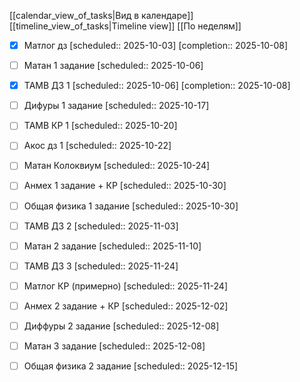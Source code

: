 [[calendar_view_of_tasks|Вид в календаре]]
[[timeline_view_of_tasks|Timeline view]]
[[По неделям]]

- [x] Матлог дз  [scheduled:: 2025-10-03]  [completion:: 2025-10-08]
- [ ] Матан 1 задание  [scheduled:: 2025-10-06]
- [x] ТАМВ ДЗ 1  [scheduled:: 2025-10-06]  [completion:: 2025-10-08]
- [ ] Дифуры 1 задание  [scheduled:: 2025-10-17]
- [ ] ТАМВ КР 1 [scheduled:: 2025-10-20]
- [ ] Акос дз 1 [scheduled:: 2025-10-22]
- [ ] Матан Колоквиум [scheduled:: 2025-10-24]
- [ ] Анмех 1 задание + КР  [scheduled:: 2025-10-30]
- [ ] Общая физика 1 задание  [scheduled:: 2025-10-30]
- [ ] ТАМВ ДЗ 2  [scheduled:: 2025-11-03]
- [ ] Матан 2 задание  [scheduled:: 2025-11-10]
- [ ] ТАМВ ДЗ 3  [scheduled:: 2025-11-24]
- [ ] Матлог КР (примерно)  [scheduled:: 2025-11-24]
- [ ] Анмех 2 задание + КР  [scheduled:: 2025-12-02]
- [ ] Диффуры 2 задание  [scheduled:: 2025-12-08]
- [ ] Матан 3 задание  [scheduled:: 2025-12-08]
- [ ] Общая физика 2 задание  [scheduled:: 2025-12-15]


